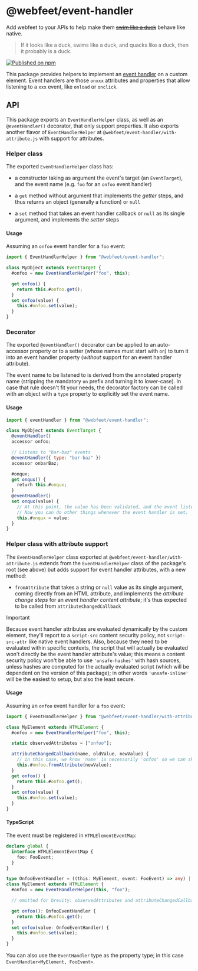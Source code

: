 # @webfeet/event-handler

Add webfeet to your APIs to help make them [~~swim like a duck~~](https://en.wikipedia.org/wiki/Duck_test) behave like native.

> If it looks like a duck, swims like a duck, and quacks like a duck, then it probably is a duck.

[![Published on npm](https://img.shields.io/npm/v/@webfeet%2Fevent-handler?logo=npm)](https://www.npmjs.com/package/@webfeet/event-handler)

This package provides helpers to implement an [event handler](https://html.spec.whatwg.org/multipage/webappapis.html#event-handler-attributes) on a custom element.
Event handlers are those `onxxx` attributes and properties that allow listening to a `xxx` event, like `onload` or `onclick`.

## API

This package exports an `EventHandlerHelper` class, as well as an `@eventHandler()` decorator, that only support properties.
It also exports another flavor of `EventHandlerHelper` at `@webfeet/event-handler/with-attribute.js` with support for attributes.

### Helper class

The exported `EventHandlerHelper` class has:

- a constructor taking as argument the event's target (an `EventTarget`), and the event name (e.g. `foo` for an `onfoo` event handler)

- a `get` method without argument that implements the _getter_ steps, and thus returns an object (generally a function) or `null`

- a `set` method that takes an event handler callback or `null` as its single argument, and implements the _setter_ steps

#### Usage

Assuming an `onfoo` event handler for a `foo` event:

```js
import { EventHandlerHelper } from "@webfeet/event-handler";

class MyObject extends EventTarget {
  #onfoo = new EventHandlerHelper("foo", this);

  get onfoo() {
    return this.#onfoo.get();
  }
  set onfoo(value) {
    this.#onfoo.set(value);
  }
}
```

### Decorator

The exported `@eventHandler()` decorator can be applied to an auto-accessor property or to a setter (whose names must start with `on`) to turn it into an event handler property (_without_ support for an event handler attribute).

The event name to be listened to is derived from the annotated property name (stripping the mandatory `on` prefix and turning it to lower-case). In case that rule doesn't fit your needs, the decorator factory can be called with an object with a `type` property to explicitly set the event name.

#### Usage

```js
import { eventHandler } from "@webfeet/event-handler";

class MyObject extends EventTarget {
  @eventHandler()
  accessor onfoo;

  // Listens to "bar-baz" events
  @eventHandler({ type: "bar-baz" })
  accessor onbarBaz;

  #onqux;
  get onqux() {
    returh this.#onqux;
  }
  @eventHandler()
  set onqux(value) {
    // At this point, the value has been validated, and the event listener setup if needed.
    // Now you can do other things whenever the event handler is set.
    this.#onqux = value;
  }
}
```

### Helper class with attribute support

The `EventHandlerHelper` class exported at `@webfeet/event-handler/with-attribute.js` extends from the `EventHandlerHelper` class of the package's root (see above) but adds support for event handler attributes, with a new method:

- `fromAttribute` that takes a string or `null` value as its single argument, coming directly from an HTML attribute, and implements the _attribute change steps_ for an _event handler content attribute_; it's thus expected to be called from `attributeChangedCallback`

> [!IMPORTANT]
> Because event handler attributes are evaluated dynamically by the custom element, they'll report to a `script-src` content security policy, not `script-src-attr` like native event handlers.
> Also, because they need to be evaluated within specific contexts, the script that will actually be evaluated won't directly be the event handler attribute's value;
> this means a content security policy won't be able to use `'unsafe-hashes'` with hash sources, unless hashes are computed for the actually evaluated script (which will be dependent on the version of this package);
> in other words `'unsafe-inline'` will be the easiest to setup, but also the least secure.

#### Usage

Assuming an `onfoo` event handler for a `foo` event:

```js
import { EventHandlerHelper } from "@webfeet/event-handler/with-attribute.js";

class MyElement extends HTMLElement {
  #onfoo = new EventHandlerHelper("foo", this);

  static observedAttributes = ["onfoo"];

  attributeChangedCallback(name, oldValue, newValue) {
    // in this case, we know 'name' is necessarily 'onfoo' so we can skip any check
    this.#onfoo.fromAttribute(newValue);
  }
  get onfoo() {
    return this.#onfoo.get();
  }
  set onfoo(value) {
    this.#onfoo.set(value);
  }
}
```

#### TypeScript

The event must be registered in `HTMLElementEventMap`:

```ts
declare global {
  interface HTMLElementEventMap {
    foo: FooEvent;
  }
}

type OnfooEventHandler = ((this: MyElement, event: FooEvent) => any) | null;
class MyElement extends HTMLElement {
  #onfoo = new EventHandlerHelper(this, "foo");

  // omitted for brevity: observedAttributes and attributeChangedCallback

  get onfoo(): OnfooEventHandler {
    return this.#onfoo.get();
  }
  set onfoo(value: OnfooEventHandler) {
    this.#onfoo.set(value);
  }
}
```

You can also use the `EventHandler` type as the property type; in this case `EventHandler<MyElement, FooEvent>`.
